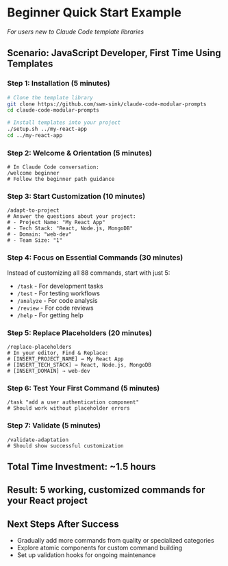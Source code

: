 # Beginner Quick Start Example
*For users new to Claude Code template libraries*

## Scenario: JavaScript Developer, First Time Using Templates

### Step 1: Installation (5 minutes)
```bash
# Clone the template library
git clone https://github.com/swm-sink/claude-code-modular-prompts
cd claude-code-modular-prompts

# Install templates into your project
./setup.sh ../my-react-app
cd ../my-react-app
```

### Step 2: Welcome & Orientation (5 minutes)
```
# In Claude Code conversation:
/welcome beginner
# Follow the beginner path guidance
```

### Step 3: Start Customization (10 minutes)
```
/adapt-to-project
# Answer the questions about your project:
# - Project Name: "My React App"
# - Tech Stack: "React, Node.js, MongoDB"
# - Domain: "web-dev"
# - Team Size: "1"
```

### Step 4: Focus on Essential Commands (30 minutes)
Instead of customizing all 88 commands, start with just 5:
- `/task` - For development tasks
- `/test` - For testing workflows
- `/analyze` - For code analysis
- `/review` - For code reviews
- `/help` - For getting help

### Step 5: Replace Placeholders (20 minutes)
```
/replace-placeholders
# In your editor, Find & Replace:
# [INSERT_PROJECT_NAME] → My React App
# [INSERT_TECH_STACK] → React, Node.js, MongoDB
# [INSERT_DOMAIN] → web-dev
```

### Step 6: Test Your First Command (5 minutes)
```
/task "add a user authentication component"
# Should work without placeholder errors
```

### Step 7: Validate (5 minutes)
```
/validate-adaptation
# Should show successful customization
```

## Total Time Investment: ~1.5 hours
## Result: 5 working, customized commands for your React project

## Next Steps After Success
- Gradually add more commands from quality or specialized categories
- Explore atomic components for custom command building
- Set up validation hooks for ongoing maintenance
